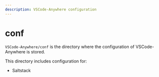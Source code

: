 ```yaml
---
description: VSCode-Anywhere configuration
---
```


# conf

`VSCode-Anywhere/conf` is the directory where the configuration of VSCode-Anywhere is stored.

This directory includes configuration for:

* Saltstack

